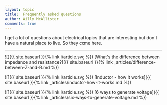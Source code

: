 ```yaml
---
layout: topic
title:  Frequently asked questions
author: Willy McAllister
comments: true
---
```


I get a lot of questions about electrical topics that are interesting but don't have a natural place to live. So they come here.

----

![]({{ site.baseurl }}{% link i/article.svg %}) [What's the difference between impedance and resistance?]({{ site.baseurl }}{% link _articles/difference-between-Z-and-R.md %})

![]({{ site.baseurl }}{% link i/article.svg %}) [Inductor - how it works]({{ site.baseurl }}{% link _articles/inductor-how-it-works.md %}) 

![]({{ site.baseurl }}{% link i/article.svg %}) [6 ways to generate voltage]({{ site.baseurl }}{% link _articles/six-ways-to-generate-voltage.md %}) 


